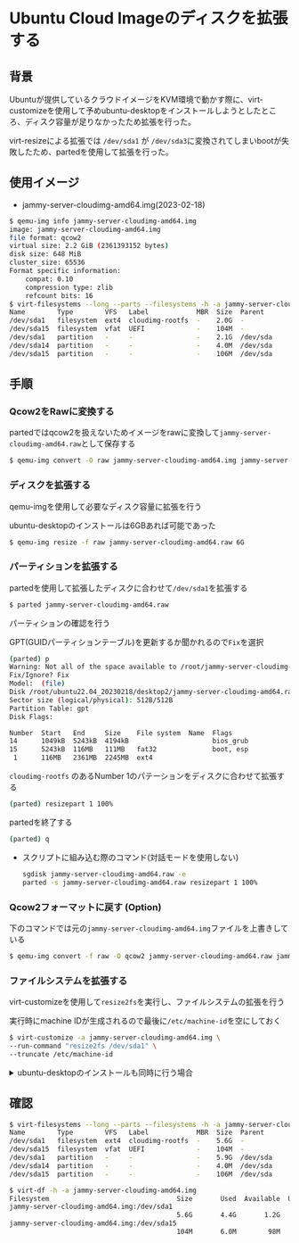 # Ubuntu Cloud Imageのディスクを拡張する

## 背景

Ubuntuが提供しているクラウドイメージをKVM環境で動かす際に、virt-customizeを使用して予めubuntu-desktopをインストールしようとしたところ、ディスク容量が足りなかったため拡張を行った。

virt-resizeによる拡張では `/dev/sda1` が `/dev/sda3`に変換されてしまいbootが失敗したため、partedを使用して拡張を行った。

## 使用イメージ

- jammy-server-cloudimg-amd64.img(2023-02-18)

```bash
$ qemu-img info jammy-server-cloudimg-amd64.img 
image: jammy-server-cloudimg-amd64.img
file format: qcow2
virtual size: 2.2 GiB (2361393152 bytes)
disk size: 648 MiB
cluster_size: 65536
Format specific information:
    compat: 0.10
    compression type: zlib
    refcount bits: 16
$ virt-filesystems --long --parts --filesystems -h -a jammy-server-cloudimg-amd64.img 
Name        Type        VFS   Label            MBR  Size  Parent
/dev/sda1   filesystem  ext4  cloudimg-rootfs  -    2.0G  -
/dev/sda15  filesystem  vfat  UEFI             -    104M  -
/dev/sda1   partition   -     -                -    2.1G  /dev/sda
/dev/sda14  partition   -     -                -    4.0M  /dev/sda
/dev/sda15  partition   -     -                -    106M  /dev/sda
```

## 手順

### Qcow2をRawに変換する

partedではqcow2を扱えないためイメージをrawに変換して`jammy-server-cloudimg-amd64.raw`として保存する

```bash
$ qemu-img convert -O raw jammy-server-cloudimg-amd64.img jammy-server-cloudimg-amd64.raw
```

### ディスクを拡張する

qemu-imgを使用して必要なディスク容量に拡張を行う

ubuntu-desktopのインストールは6GBあれば可能であった

```bash
$ qemu-img resize -f raw jammy-server-cloudimg-amd64.raw 6G
```

### パーティションを拡張する

partedを使用して拡張したディスクに合わせて`/dev/sda1`を拡張する

```bash
$ parted jammy-server-cloudimg-amd64.raw
```

パーティションの確認を行う

GPT(GUIDパーティションテーブル)を更新するか聞かれるので`Fix`を選択

```bash
(parted) p                                                                
Warning: Not all of the space available to /root/jammy-server-cloudimg-amd64.raw appears to be used, you can fix the GPT to use all of the space (anextra 7970816 blocks) or continue with the current setting? 
Fix/Ignore? Fix                                                           
Model:  (file)
Disk /root/ubuntu22.04_20230218/desktop2/jammy-server-cloudimg-amd64.raw: 6442MB
Sector size (logical/physical): 512B/512B
Partition Table: gpt
Disk Flags: 

Number  Start   End     Size    File system  Name  Flags
14      1049kB  5243kB  4194kB                     bios_grub
15      5243kB  116MB   111MB   fat32              boot, esp
 1      116MB   2361MB  2245MB  ext4
```

`cloudimg-rootfs` のあるNumber 1のパテーションをディスクに合わせて拡張する

```bash
(parted) resizepart 1 100%
```

partedを終了する

```bash
(parted) q
```

- スクリプトに組み込む際のコマンド(対話モードを使用しない)
    
    ```bash
    sgdisk jammy-server-cloudimg-amd64.raw -e
    parted -s jammy-server-cloudimg-amd64.raw resizepart 1 100%
    ```
    

### Qcow2フォーマットに戻す (Option)

下のコマンドでは元の`jammy-server-cloudimg-amd64.img`ファイルを上書きしている

```bash
$ qemu-img convert -f raw -O qcow2 jammy-server-cloudimg-amd64.raw jammy-server-cloudimg-amd64.img
```

### ファイルシステムを拡張する

virt-customizeを使用して`resize2fs`を実行し、ファイルシステムの拡張を行う

実行時にmachine IDが生成されるので最後に`/etc/machine-id`を空にしておく

```bash
$ virt-customize -a jammy-server-cloudimg-amd64.img \
--run-command "resize2fs /dev/sda1" \
--truncate /etc/machine-id
```

<details>
<summary>ubuntu-desktopのインストールも同時に行う場合</summary> 
    
    ```bash
    $ virt-customize -a jammy-server-cloudimg-amd64.img \
    --run-command "resize2fs /dev/sda1" \
    --install "ubuntu-gnome-desktop" \
    --truncate /etc/machine-id
    ```
</details>

## 確認

```bash
$ virt-filesystems --long --parts --filesystems -h -a jammy-server-cloudimg-amd64.img
Name        Type        VFS   Label            MBR  Size  Parent
/dev/sda1   filesystem  ext4  cloudimg-rootfs  -    5.6G  -
/dev/sda15  filesystem  vfat  UEFI             -    104M  -
/dev/sda1   partition   -     -                -    5.9G  /dev/sda
/dev/sda14  partition   -     -                -    4.0M  /dev/sda
/dev/sda15  partition   -     -                -    106M  /dev/sda
```

```bash
$ virt-df -h -a jammy-server-cloudimg-amd64.img 
Filesystem                                Size       Used  Available  Use%
jammy-server-cloudimg-amd64.img:/dev/sda1
                                          5.6G       4.4G       1.2G   78%
jammy-server-cloudimg-amd64.img:/dev/sda15
                                          104M       6.0M        98M    6%
```
